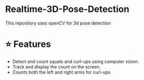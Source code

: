 # Realtime-3D-Pose-Detection
This repository uses openCV for 3d pose detection 

# ⭐ Features 
* Detect and count squats and curl-ups using computer vision.
* Track and display the count on the screen.
* Counts both the left and right arms for curl-ups
